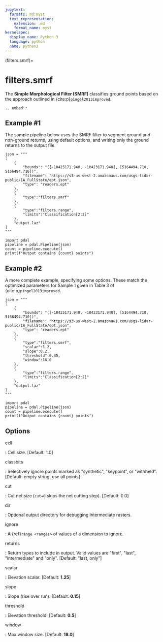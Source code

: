 ```yaml
---
jupytext:
  formats: md:myst
  text_representation:
    extension: .md
    format_name: myst
kernelspec:
  display_name: Python 3
  language: python
  name: python3
---
```


(filters.smrf)=

# filters.smrf

The **Simple Morphological Filter (SMRF)** classifies ground points based
on the approach outlined in {cite:p}`pingel2013improved`.

```{eval-rst}
.. embed::
```

## Example #1

The sample pipeline below uses the SMRF filter to segment ground and non-ground
returns, using default options, and writing only the ground returns to the
output file.

```{code-cell}
json = """
[
    {
        "bounds": "([-10425171.940, -10423171.940], [5164494.710, 5166494.710])",
        "filename": "https://s3-us-west-2.amazonaws.com/usgs-lidar-public/IA_FullState/ept.json",
        "type": "readers.ept"
    },
    {
        "type":"filters.smrf"
    },
    {
        "type":"filters.range",
        "limits":"Classification[2:2]"
    },
    "output.laz"
]
"""

import pdal
pipeline = pdal.Pipeline(json)
count = pipeline.execute()
print(f"Output contains {count} points")
```

## Example #2

A more complete example, specifying some options. These match the
optimized parameters for Sample 1 given in Table 3 of {cite:p}`pingel2013improved`.

```{code-cell}
json = """
[
    {
        "bounds": "([-10425171.940, -10423171.940], [5164494.710, 5166494.710])",
        "filename": "https://s3-us-west-2.amazonaws.com/usgs-lidar-public/IA_FullState/ept.json",
        "type": "readers.ept"
    },
    {
        "type":"filters.smrf",
        "scalar":1.2,
        "slope":0.2,
        "threshold":0.45,
        "window":16.0
    },
    {
        "type":"filters.range",
        "limits":"Classification[2:2]"
    },
    "output.laz"
]
"""

import pdal
pipeline = pdal.Pipeline(json)
count = pipeline.execute()
print(f"Output contains {count} points")
```

## Options

cell

: Cell size. \[Default: 1.0\]

classbits

: Selectively ignore points marked as "synthetic", "keypoint", or "withheld".
  \[Default: empty string, use all points\]

cut

: Cut net size (`cut=0` skips the net cutting step). \[Default: 0.0\]

dir

: Optional output directory for debugging intermediate rasters.

ignore

: A {ref}`range <ranges>` of values of a dimension to ignore.

returns

: Return types to include in output.  Valid values are "first", "last",
  "intermediate" and "only". \[Default: "last, only"\]

scalar

: Elevation scalar. \[Default: **1.25**\]

slope

: Slope (rise over run). \[Default: **0.15**\]

threshold

: Elevation threshold. \[Default: **0.5**\]

window

: Max window size. \[Default: **18.0**\]

```{include} filter_opts.md
```
